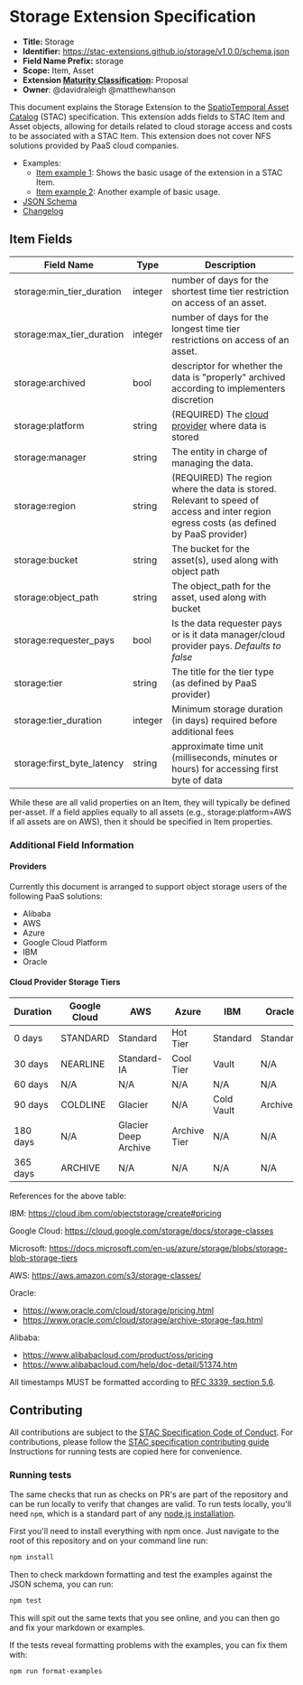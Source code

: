 # Storage Extension Specification

- **Title:** Storage
- **Identifier:** <https://stac-extensions.github.io/storage/v1.0.0/schema.json>
- **Field Name Prefix:** storage
- **Scope:** Item, Asset
- **Extension [Maturity Classification](https://github.com/radiantearth/stac-spec/tree/master/extensions/README.md#extension-maturity):** Proposal
- **Owner**: @davidraleigh @matthewhanson

This document explains the Storage Extension to the [SpatioTemporal Asset Catalog](https://github.com/radiantearth/stac-spec) (STAC) specification.
This extension adds fields to STAC Item and Asset objects, allowing for details related to cloud storage access and costs to be associated
with a STAC Item.  This extension does not cover NFS solutions provided by PaaS cloud companies.

- Examples:
  - [Item example 1](examples/example-naip.json): Shows the basic usage of the extension in a STAC Item.
  - [Item example 2](examples/example-nsl.json): Another example of basic usage.
- [JSON Schema](json-schema/schema.json)
- [Changelog](./CHANGELOG.md)

## Item Fields

| Field Name  | Type   | Description |
| ----------- | ------ | ----------- |
| storage:min_tier_duration   | integer  | number of days for the shortest time tier restriction on access of an asset. |
| storage:max_tier_duration   | integer  | number of days for the longest time tier restrictions on access of an asset. |
| storage:archived            | bool    | descriptor for whether the data is "properly" archived according to implementers discretion |
| storage:platform              | string    | (REQUIRED) The [cloud provider](#providers) where data is stored |
| storage:manager               | string    | The entity in charge of managing the data. |
| storage:region                | string    | (REQUIRED) The region where the data is stored. Relevant to speed of access and inter region egress costs (as defined by PaaS provider) |
| storage:bucket                | string    | The bucket for the asset(s), used along with object path |
| storage:object_path           | string    | The object_path for the asset, used along with bucket |
| storage:requester_pays        | bool      | Is the data requester pays or is it data manager/cloud provider pays. *Defaults to false* |
| storage:tier                  | string    | The title for the tier type (as defined by PaaS provider) |
| storage:tier_duration         | integer   | Minimum storage duration (in days) required before additional fees |
| storage:first_byte_latency    | string    | approximate time unit (milliseconds, minutes or hours) for accessing first byte of data |

While these are all valid properties on an Item, they will typically be defined per-asset. If a field applies equally to all assets (e.g., storage:platform=AWS if all assets are on AWS), then it should be specified in Item properties.

### Additional Field Information

#### Providers
Currently this document is arranged to support object storage users of the following PaaS solutions:

- Alibaba
- AWS
- Azure
- Google Cloud Platform
- IBM
- Oracle

#### Cloud Provider Storage Tiers

| Duration      | Google Cloud  | AWS                   | Azure         | IBM           | Oracle    | Alibaba           |
| ------------- | ------------- | --------------------- | ------------- |-------------  | --------- | ---------         |
| 0 days        | STANDARD      | Standard              | Hot Tier      | Standard      | Standard  | Standard          |
| 30 days       | NEARLINE      | Standard-IA           | Cool Tier     | Vault         | N/A       | Infrequent Access |
| 60 days       | N/A           | N/A                   | N/A           | N/A           | N/A       | Archive           |
| 90 days       | COLDLINE      | Glacier               | N/A           | Cold Vault    | Archive   | N/A |
| 180 days      | N/A           | Glacier Deep Archive  | Archive Tier  | N/A           | N/A       | Cold Archive |
| 365 days      | ARCHIVE       | N/A                   | N/A           | N/A           | N/A       | N/A |

References for the above table:

IBM: <https://cloud.ibm.com/objectstorage/create#pricing>

Google Cloud: <https://cloud.google.com/storage/docs/storage-classes>

Microsoft: <https://docs.microsoft.com/en-us/azure/storage/blobs/storage-blob-storage-tiers>

AWS: <https://aws.amazon.com/s3/storage-classes/>

Oracle: 
- <https://www.oracle.com/cloud/storage/pricing.html>
- <https://www.oracle.com/cloud/storage/archive-storage-faq.html>

Alibaba: 
- <https://www.alibabacloud.com/product/oss/pricing>
- <https://www.alibabacloud.com/help/doc-detail/51374.htm>

All timestamps MUST be formatted according to [RFC 3339, section 5.6](https://tools.ietf.org/html/rfc3339#section-5.6).

## Contributing

All contributions are subject to the
[STAC Specification Code of Conduct](https://github.com/radiantearth/stac-spec/blob/master/CODE_OF_CONDUCT.md).
For contributions, please follow the
[STAC specification contributing guide](https://github.com/radiantearth/stac-spec/blob/master/CONTRIBUTING.md) Instructions
for running tests are copied here for convenience.

### Running tests

The same checks that run as checks on PR's are part of the repository and can be run locally to verify that changes are valid. 
To run tests locally, you'll need `npm`, which is a standard part of any [node.js installation](https://nodejs.org/en/download/).

First you'll need to install everything with npm once. Just navigate to the root of this repository and on 
your command line run:
```bash
npm install
```

Then to check markdown formatting and test the examples against the JSON schema, you can run:
```bash
npm test
```

This will spit out the same texts that you see online, and you can then go and fix your markdown or examples.

If the tests reveal formatting problems with the examples, you can fix them with:
```bash
npm run format-examples
```
